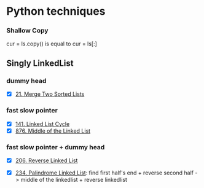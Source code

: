 # Python techniques

### Shallow Copy
cur = ls.copy() is equal to cur = ls[:]



## Singly LinkedList
### dummy head
- [x] [21. Merge Two Sorted Lists](https://leetcode.com/problems/merge-two-sorted-lists)

### fast slow pointer
- [x] [141. Linked List Cycle](https://leetcode.com/problems/linked-list-cycle) 
- [x] [876. Middle of the Linked List](https://leetcode.com/problems/middle-of-the-linked-list)

### fast slow pointer + dummy head
- [x] [206. Reverse Linked List](https://leetcode.com/problems/reverse-linked-list)
- [x] [234. Palindrome Linked List](https://leetcode.com/problems/palindrome-linked-list): find first half's end + reverse second half -> middle of the linkedlist + reverse linkedlist

